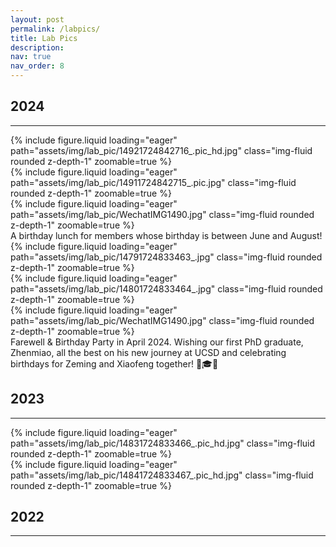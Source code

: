 ```yaml
---
layout: post
permalink: /labpics/
title: Lab Pics
description: 
nav: true
nav_order: 8
---
```


## 2024
<hr>
<div class="row mt-3">
    <div class="col-sm mt-3 mt-md-0">
        {% include figure.liquid loading="eager" path="assets/img/lab_pic/14921724842716_.pic_hd.jpg" class="img-fluid rounded z-depth-1" zoomable=true %}
    </div>
    <div class="col-sm mt-3 mt-md-0">
        {% include figure.liquid loading="eager" path="assets/img/lab_pic/14911724842715_.pic.jpg" class="img-fluid rounded z-depth-1" zoomable=true %}
    </div>
    <div class="col-sm mt-3 mt-md-0">
        {% include figure.liquid loading="eager" path="assets/img/lab_pic/WechatIMG1490.jpg" class="img-fluid rounded z-depth-1" zoomable=true %}
    </div>
</div>
<div class="caption">
  A birthday lunch for members whose birthday is between June and August!
</div>

<div class="row mt-3">
    <div class="col-sm mt-3 mt-md-0">
        {% include figure.liquid loading="eager" path="assets/img/lab_pic/14791724833463_.jpg" class="img-fluid rounded z-depth-1" zoomable=true %}
    </div>
    <div class="col-sm mt-3 mt-md-0">
        {% include figure.liquid loading="eager" path="assets/img/lab_pic/14801724833464_.jpg" class="img-fluid rounded z-depth-1" zoomable=true %}
    </div>
    <div class="col-sm mt-3 mt-md-0">
        {% include figure.liquid loading="eager" path="assets/img/lab_pic/WechatIMG1490.jpg" class="img-fluid rounded z-depth-1" zoomable=true %}
    </div>
</div>
<div class="caption">
    Farewell & Birthday Party in April 2024. Wishing our first PhD graduate, Zhenmiao, all the best on his new journey at UCSD and celebrating birthdays for Zeming and Xiaofeng together! 🎉🎓🎂 
</div>

## 2023
<hr>
<div class="row mt-3">
    <div class="col-sm mt-3 mt-md-0">
        {% include figure.liquid loading="eager" path="assets/img/lab_pic/14831724833466_.pic_hd.jpg" class="img-fluid rounded z-depth-1" zoomable=true %}
    </div>
    <div class="col-sm mt-3 mt-md-0">
        {% include figure.liquid loading="eager" path="assets/img/lab_pic/14841724833467_.pic_hd.jpg" class="img-fluid rounded z-depth-1" zoomable=true %}
    </div>
</div>

## 2022
<hr>


